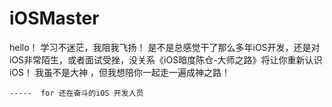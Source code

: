 # iOSMaster
hello！ 学习不迷茫，我阻我飞扬！
 是不是总感觉干了那么多年iOS开发，还是对iOS非常陌生，或者面试受挫，没关系《iOS暗度陈仓-大师之路》将让你重新认识iOS！
我虽不是大神 ，但我想陪你一起走一遍成神之路！
              
    -----  for 还在奋斗的iOS 开发人员
